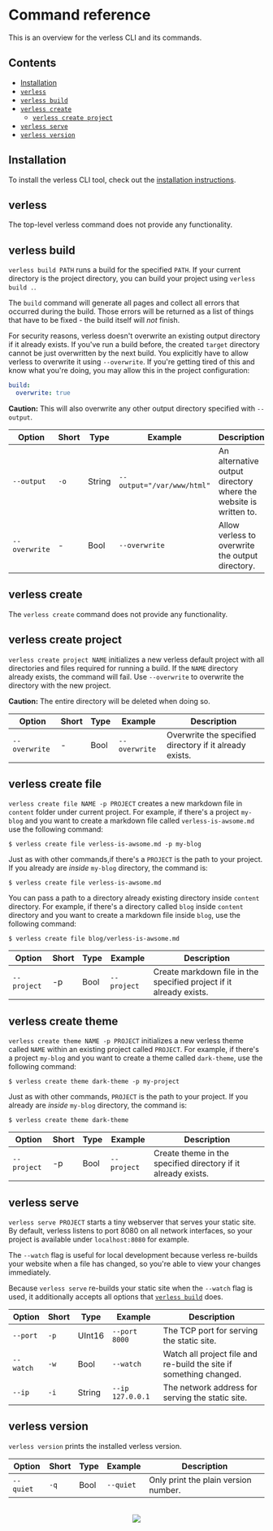# Command reference

This is an overview for the verless CLI and its commands.

## Contents

* [Installation](#installation)
* [`verless`](#verless)
* [`verless build`](#verless-build)
* [`verless create`](#verless-create)
    * [`verless create project`](#verless-create-project)
* [`verless serve`](#verless-serve)
* [`verless version`](#verless-version)

## Installation

To install the verless CLI tool, check out the
[installation instructions](../README.md#img-srchttpsverlessdominikbraunioassetsimgdotpng-installation).

## verless

The top-level verless command does not provide any functionality.

## verless build

`verless build PATH` runs a build for the specified `PATH`. If your current directory is the project directory, you
can build your project using `verless build .`.

The `build` command will generate all pages and collect all errors that occurred during the build. Those errors will be
returned as a list of things that have to be fixed - the build itself will _not_ finish.

For security reasons, verless doesn't overwrite an existing output directory if it already exists. If you've run a
build before, the created `target` directory cannot be just overwritten by the next build. You explicitly have to
allow verless to overwrite it using `--overwrite`. If you're getting tired of this and know what you're doing, you may
allow this in the project configuration:

```yaml
build:
  overwrite: true
```

**Caution:** This will also overwrite any other output directory specified with `--output`.

| Option        | Short | Type   | Example                    | Description                                                      |
|---------------|-------|--------|----------------------------|------------------------------------------------------------------|
| `--output`    | `-o`  | String | `--output="/var/www/html"` | An alternative output directory where the website is written to. |
| `--overwrite` | -     | Bool   | `--overwrite`              | Allow verless to overwrite the output directory.                 |

## verless create

The `verless create` command does not provide any functionality.

## verless create project

`verless create project NAME` initializes a new verless default project with all directories and files required for
running a build. If the `NAME` directory already exists, the command will fail. Use `--overwrite` to overwrite the
directory with the new project.

**Caution:** The entire directory will be deleted when doing so.

| Option        | Short | Type   | Example       | Description                                             |
|---------------|-------|--------|---------------|---------------------------------------------------------|
| `--overwrite` | -     | Bool   | `--overwrite` | Overwrite the specified directory if it already exists. |

## verless create file

`verless create file NAME -p PROJECT` creates a new markdown file in `content` folder under current project. For example, 
if there's a project `my-blog` and you want to create a markdown file called `verless-is-awsome.md` use the following command:

```shell script
$ verless create file verless-is-awsome.md -p my-blog
```

Just as with other commands,if there's a `PROJECT` is the path to your project. If you already are _inside_ `my-blog` directory, the
command is:

```shell script
$ verless create file verless-is-awsome.md
```

You can pass a path to a directory already existing directory inside `content` directory. For example, if there's a directory called
`blog` inside `content` directory and you want to create a markdown file inside `blog`, use the following command: 

```shell script
$ verless create file blog/verless-is-awsome.md
```

| Option        | Short | Type   | Example       | Description                                                         |
|---------------|-------|--------|---------------|---------------------------------------------------------------------|
| `--project`   | -p    | Bool   | `--project`   | Create markdown file in the specified project if it already exists. |

## verless create theme

`verless create theme NAME -p PROJECT` initializes a new verless theme called `NAME` within an existing project called
`PROJECT`. For example, if there's a project `my-blog` and you want to create a theme called `dark-theme`, use the
following command:

```shell script
$ verless create theme dark-theme -p my-project
```

Just as with other commands, `PROJECT` is the path to your project. If you already are _inside_ `my-blog` directory, the
command is:

```shell script
$ verless create theme dark-theme
```

| Option        | Short | Type   | Example       | Description                                                   |
|---------------|-------|--------|---------------|---------------------------------------------------------------|
| `--project`   | -p    | Bool   | `--project`   | Create theme in the specified directory if it already exists. |

## verless serve

`verless serve PROJECT` starts a tiny webserver that serves your static site. By default, verless listens to port 8080
on all network interfaces, so your project is available under `localhost:8080` for example.

The `--watch` flag is useful for local development because verless re-builds your website when a file has changed, so
you're able to view your changes immediately.

Because `verless serve` re-builds your static site when the `--watch` flag is used, it additionally accepts all options
that [`verless build`](#verless-build) does.

| Option    | Short | Type   | Example          | Description                                                        |
|-----------|-------|--------|------------------|--------------------------------------------------------------------|
| `--port`  | `-p`  | UInt16 | `--port 8000`    | The TCP port for serving the static site.                          |
| `--watch` | `-w`  | Bool   | `--watch`        | Watch all project file and re-build the site if something changed. |
| `--ip`    | `-i`  | String | `--ip 127.0.0.1` | The network address for serving the static site.                   |

## verless version

`verless version` prints the installed verless version.

| Option    | Short | Type   | Example   | Description                          |
|-----------|-------|--------|-----------|--------------------------------------|
| `--quiet` | `-q`  | Bool   | `--quiet` | Only print the plain version number. |

<p align="center">
<br>
<a href="https://github.com/verless/verless">
<img src="https://verless.dominikbraun.io/static/img/logo-footer-v1.0.0.png">
</a>
</p>
